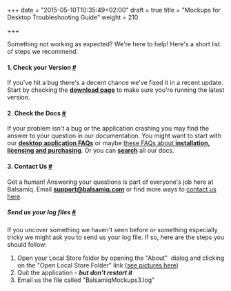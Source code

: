 +++
date = "2015-05-10T10:35:49+02:00"
draft = true
title = "Mockups for Desktop Troubleshooting Guide"
weight = 210

+++

Something not working as expected? We're here to help! Here's a short list of steps we recommend.

#### 1\. Check your Version [#](#update)

If you've hit a bug there's a decent chance we've fixed it in a recent update. Start by checking the [**download page**](https://balsamiq.com/download/) to make sure you're running the latest version.

#### 2\. Check the Docs [#](#docs)

If your problem isn't a bug or the application crashing you may find the answer to your question in our documentation. You might want to start with our [**desktop application FAQs**](http://support.balsamiq.com/customer/portal/articles/127377#faq) or maybe [these FAQs about **installation, licensing and purchasing**](http://support.balsamiq.com/customer/portal/articles/127377#links). Or you can [**search**](http://support.balsamiq.com/#support-ask) all our docs.

#### 3\. Contact Us [#](#contact)

Get a human! Answering your questions is part of everyone's job here at Balsamiq. Email [**support@balsamiq.com**](mailto:support@balsamiq.com) or find more ways to [contact us here](https://balsamiq.com/company/#contact).

##### Send us your log files [#](#logs)

If you uncover something we haven't seen before or something especially tricky we might ask you to send us your log file. If so, here are the steps you should follow:

1.  Open your Local Store folder by opening the "About"  dialog and clicking on the "Open Local Store Folder" link ([see pictures here](http://support.balsamiq.com/customer/portal/articles/1033437))
2.  Quit the application - _**but don't restart it**_
3.  Email us the file called "BalsamiqMockups3.log"
